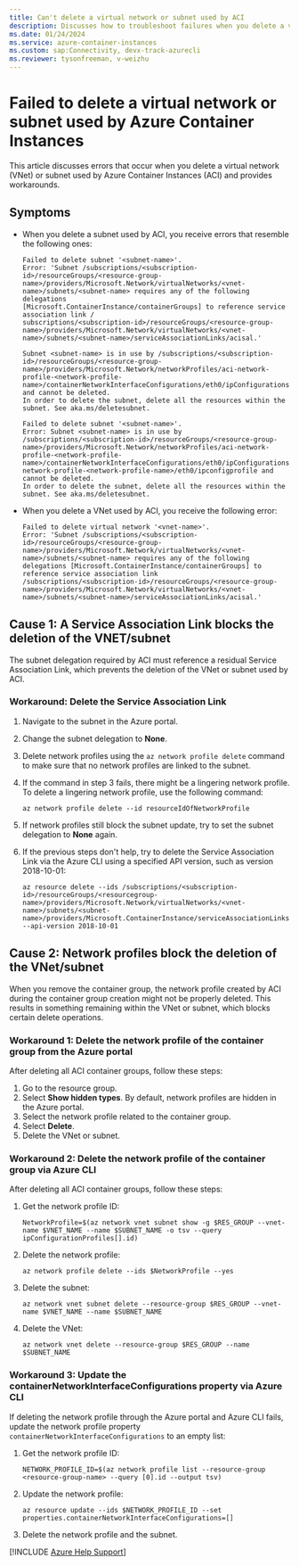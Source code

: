 ```yaml
---
title: Can't delete a virtual network or subnet used by ACI
description: Discusses how to troubleshoot failures when you delete a virtual network or subnet used by Azure Container Instances (ACI).
ms.date: 01/24/2024
ms.service: azure-container-instances
ms.custom: sap:Connectivity, devx-track-azurecli
ms.reviewer: tysonfreeman, v-weizhu
---
```


# Failed to delete a virtual network or subnet used by Azure Container Instances

This article discusses errors that occur when you delete a virtual network (VNet) or subnet used by Azure Container Instances (ACI) and provides workarounds.

## Symptoms

- When you delete a subnet used by ACI, you receive errors that resemble the following ones:

    ```output
    Failed to delete subnet '<subnet-name>'.
    Error: 'Subnet /subscriptions/<subscription-id>/resourceGroups/<resource-group-name>/providers/Microsoft.Network/virtualNetworks/<vnet-name>/subnets/<subnet-name> requires any of the following delegations
    [Microsoft.ContainerInstance/containerGroups] to reference service association link /
    subscriptions/<subscription-id>/resourceGroups/<resource-group-name>/providers/Microsoft.Network/virtualNetworks/<vnet-name>/subnets/<subnet-name>/serviceAssociationLinks/acisal.'
    ```

    ```output
    Subnet <subnet-name> is in use by /subscriptions/<subscription-id>/resourceGroups/<resource-group-name>/providers/Microsoft.Network/networkProfiles/aci-network-profile-<network-profile-name>/containerNetworkInterfaceConfigurations/eth0/ipConfigurations/ipconfigprofile and cannot be deleted. 
    In order to delete the subnet, delete all the resources within the subnet. See aka.ms/deletesubnet.
    ```

    ```output
    Failed to delete subnet '<subnet-name>'. 
    Error: Subnet <subnet-name> is in use by /subscriptions/<subscription-id>/resourceGroups/<resource-group-name>/providers/Microsoft.Network/networkProfiles/aci-network-profile-<network-profile-name>/containerNetworkInterfaceConfigurations/eth0/ipConfigurations/ipconfigprofile/aci-network-profile-<network-profile-name>/eth0/ipconfigprofile and cannot be deleted. 
    In order to delete the subnet, delete all the resources within the subnet. See aka.ms/deletesubnet.
    ```

- When you delete a VNet used by ACI, you receive the following error:

    ```output
    Failed to delete virtual network '<vnet-name>'. 
    Error: 'Subnet /subscriptions/<subscription-id>/resourceGroups/<resource-group-name>/providers/Microsoft.Network/virtualNetworks/<vnet-name>/subnets/<subnet-name> requires any of the following delegations [Microsoft.ContainerInstance/containerGroups] to reference service association link 
    /subscriptions/<subscription-id>/resourceGroups/<resource-group-name>/providers/Microsoft.Network/virtualNetworks/<vnet-name>/subnets/<subnet-name>/serviceAssociationLinks/acisal.'
    ```

## Cause 1: A Service Association Link blocks the deletion of the VNET/subnet

The subnet delegation required by ACI must reference a residual Service Association Link, which prevents the deletion of the VNet or subnet used by ACI.

### Workaround: Delete the Service Association Link

1. Navigate to the subnet in the Azure portal.
2. Change the subnet delegation to **None**.
3. Delete network profiles using the `az network profile delete` command to make sure that no network profiles are linked to the subnet.
4. If the command in step 3 fails, there might be a lingering network profile. To delete a lingering network profile, use the following command:

    ```azurecli
    az network profile delete --id resourceIdOfNetworkProfile
    ```
5. If network profiles still block the subnet update, try to set the subnet delegation to **None** again.
6. If the previous steps don't help, try to delete the Service Association Link via the Azure CLI using a specified API version, such as version 2018-10-01:

    ```azurecli
    az resource delete --ids /subscriptions/<subscription-id>/resourceGroups/<resourcegroup-name>/providers/Microsoft.Network/virtualNetworks/<vnet-name>/subnets/<subnet-name>/providers/Microsoft.ContainerInstance/serviceAssociationLinks/default --api-version 2018-10-01
    ```

## Cause 2: Network profiles block the deletion of the VNet/subnet

When you remove the container group, the network profile created by ACI during the container group creation might not be properly deleted. This results in something remaining within the VNet or subnet, which blocks certain delete operations.

### Workaround 1: Delete the network profile of the container group from the Azure portal

After deleting all ACI container groups, follow these steps:

1. Go to the resource group.
2. Select **Show hidden types**. By default, network profiles are hidden in the Azure portal.
3. Select the network profile related to the container group.
4. Select **Delete**.
5. Delete the VNet or subnet.

### Workaround 2: Delete the network profile of the container group via Azure CLI

After deleting all ACI container groups, follow these steps:

1. Get the network profile ID:

    ```azurecli
    NetworkProfile=$(az network vnet subnet show -g $RES_GROUP --vnet-name $VNET_NAME --name $SUBNET_NAME -o tsv --query ipConfigurationProfiles[].id)
    ```
2. Delete the network profile:

    ```azurecli
    az network profile delete --ids $NetworkProfile --yes
    ```
3. Delete the subnet:

    ```azurecli
    az network vnet subnet delete --resource-group $RES_GROUP --vnet-name $VNET_NAME --name $SUBNET_NAME
    ```
4. Delete the VNet:

    ```azurecli
    az network vnet delete --resource-group $RES_GROUP --name $SUBNET_NAME
    ```

### Workaround 3: Update the containerNetworkInterfaceConfigurations property via Azure CLI

If deleting the network profile through the Azure portal and Azure CLI fails, update the network profile property `containerNetworkInterfaceConfigurations` to an empty list:

1. Get the network profile ID:

    ```azurecli
    NETWORK_PROFILE_ID=$(az network profile list --resource-group <resource-group-name> --query [0].id --output tsv)
    ```
2. Update the network profile:

    ```azurecli
    az resource update --ids $NETWORK_PROFILE_ID --set properties.containerNetworkInterfaceConfigurations=[]
    ```
3. Delete the network profile and the subnet.

[!INCLUDE [Azure Help Support](../../../includes/azure-help-support.md)]
